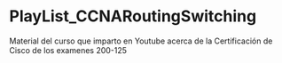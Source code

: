 # PlayList_CCNARoutingSwitching
Material del curso que imparto  en Youtube acerca de la Certificación de Cisco de los examenes 200-125
